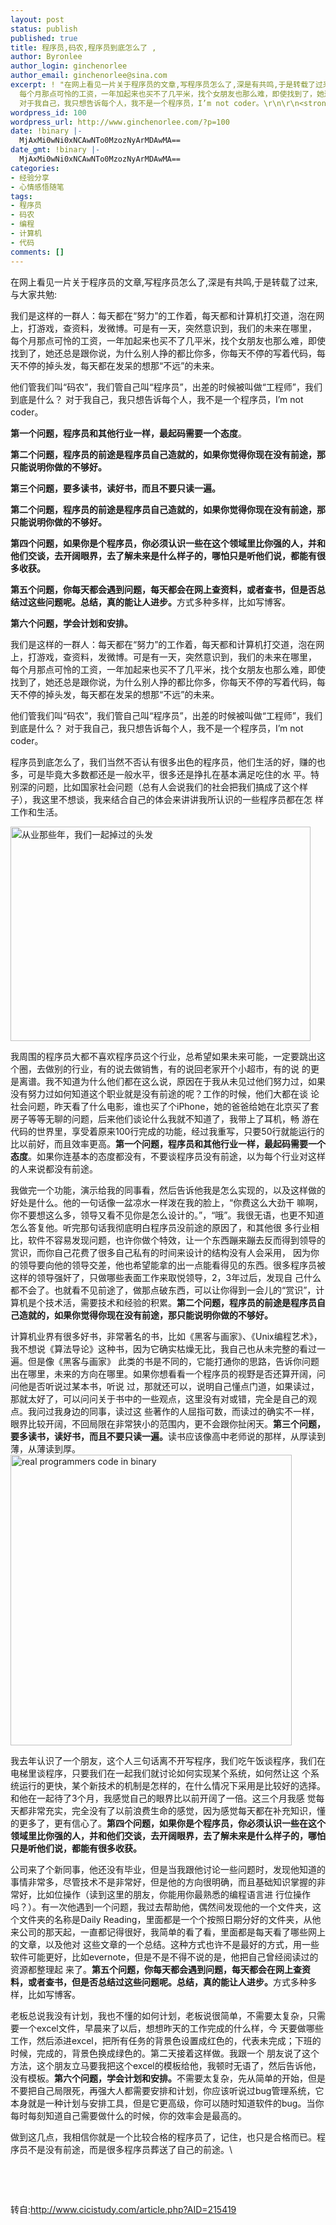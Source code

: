 ```yaml
---
layout: post
status: publish
published: true
title: 程序员,码农,程序员到底怎么了 ,
author: Byronlee
author_login: ginchenorlee
author_email: ginchenorlee@sina.com
excerpt: ! "在网上看见一片关于程序员的文章,写程序员怎么了,深是有共鸣,于是转载了过来,与大家共勉:\r\n\r\n我们是这样的一群人：每天都在“努力”的工作着，每天都和计算机打交道，泡在网上，打游戏，查资料，发微博。可是有一天，突然意识到，我们的未来在哪里，
  每个月那点可怜的工资，一年加起来也买不了几平米，找个女朋友也那么难，即使找到了，她还总是跟你说，为什么别人挣的都比你多，你每天不停的写着代码，每 天不停的掉头发，每天都在发呆的想那“不远”的未来。\r\n\r\n他们管我们叫“码农”，我们管自己叫“程序员”，出差的时候被叫做“工程师”，我们到底是什么？
  对于我自己，我只想告诉每个人，我不是一个程序员，I’m not coder。\r\n\r\n<strong>第一个问题，程序员和其他行业一样，最起码需要一个态度</strong>。\r\n\r\n<strong>第二个问题，程序员的前途是程序员自己造就的，如果你觉得你现在没有前途，那只能说明你做的不够好。</strong>\r\n\r\n<strong>第三个问题，要多读书，读好书，而且不要只读一遍。</strong>\r\n\r\n<strong>第二个问题，程序员的前途是程序员自己造就的，如果你觉得你现在没有前途，那只能说明你做的不够好。</strong>\r\n\r\n<strong>第四个问题，如果你是个程序员，你必须认识一些在这个领域里比你强的人，并和他们交谈，去开阔眼界，去了解未来是什么样子的，哪怕只是听他们说，都能有很多收获。</strong>\r\n\r\n<strong>第五个问题，你每天都会遇到问题，每天都会在网上查资料，或者查书，但是否总结过这些问题呢。总结，真的能让人进步。</strong>方式多种多样，比如写博客。\r\n\r\n<strong>第六个问题，学会计划和安排。</strong>\r\n\r\n"
wordpress_id: 100
wordpress_url: http://www.ginchenorlee.com/?p=100
date: !binary |-
  MjAxMi0wNi0xNCAwNTo0MzozNyArMDAwMA==
date_gmt: !binary |-
  MjAxMi0wNi0xNCAwNTo0MzozNyArMDAwMA==
categories:
- 经验分享
- 心情感悟随笔
tags:
- 程序员
- 码农
- 编程
- 计算机
- 代码
comments: []
---
```

<p>在网上看见一片关于程序员的文章,写程序员怎么了,深是有共鸣,于是转载了过来,与大家共勉:</p>
<p>我们是这样的一群人：每天都在“努力”的工作着，每天都和计算机打交道，泡在网上，打游戏，查资料，发微博。可是有一天，突然意识到，我们的未来在哪里， 每个月那点可怜的工资，一年加起来也买不了几平米，找个女朋友也那么难，即使找到了，她还总是跟你说，为什么别人挣的都比你多，你每天不停的写着代码，每 天不停的掉头发，每天都在发呆的想那“不远”的未来。</p>
<p>他们管我们叫“码农”，我们管自己叫“程序员”，出差的时候被叫做“工程师”，我们到底是什么？ 对于我自己，我只想告诉每个人，我不是一个程序员，I’m not coder。</p>
<p><strong>第一个问题，程序员和其他行业一样，最起码需要一个态度</strong>。</p>
<p><strong>第二个问题，程序员的前途是程序员自己造就的，如果你觉得你现在没有前途，那只能说明你做的不够好。</strong></p>
<p><strong>第三个问题，要多读书，读好书，而且不要只读一遍。</strong></p>
<p><strong>第二个问题，程序员的前途是程序员自己造就的，如果你觉得你现在没有前途，那只能说明你做的不够好。</strong></p>
<p><strong>第四个问题，如果你是个程序员，你必须认识一些在这个领域里比你强的人，并和他们交谈，去开阔眼界，去了解未来是什么样子的，哪怕只是听他们说，都能有很多收获。</strong></p>
<p><strong>第五个问题，你每天都会遇到问题，每天都会在网上查资料，或者查书，但是否总结过这些问题呢。总结，真的能让人进步。</strong>方式多种多样，比如写博客。</p>
<p><strong>第六个问题，学会计划和安排。</strong></p>
<p><a id="more"></a><a id="more-100"></a></p>
<p>我们是这样的一群人：每天都在“努力”的工作着，每天都和计算机打交道，泡在网上，打游戏，查资料，发微博。可是有一天，突然意识到，我们的未来在哪里， 每个月那点可怜的工资，一年加起来也买不了几平米，找个女朋友也那么难，即使找到了，她还总是跟你说，为什么别人挣的都比你多，你每天不停的写着代码，每 天不停的掉头发，每天都在发呆的想那“不远”的未来。</p>
<p>他们管我们叫“码农”，我们管自己叫“程序员”，出差的时候被叫做“工程师”，我们到底是什么？ 对于我自己，我只想告诉每个人，我不是一个程序员，I’m not coder。</p>
<p>程序员到底怎么了，我们当然不否认有很多出色的程序员，他们生活的好，赚的也多，可是毕竟大多数都还是一般水平，很多还是挣扎在基本满足吃住的水 平。特别深的问题，比如国家社会问题（总有人会说我们的社会把我们搞成了这个样子），我这里不想谈，我来结合自己的体会来讲讲我所认识的一些程序员都在怎 样工作和生活。</p>
<p><img src="http://www.cicistudy.com/inc/img.php?pic=http://alibuybuy-img11.stor.sinaapp.com/2012/06/d56a_10164801482856795.jpg" alt="从业那些年，我们一起掉过的头发" width="480" height="343" /></p>
<p>我周围的程序员大都不喜欢程序员这个行业，总希望如果未来可能，一定要跳出这个圈，去做别的行业，有的说去做销售，有的说回老家开个小超市，有的说 的更是离谱。我不知道为什么他们都在这么说，原因在于我从未见过他们努力过，如果没有努力过如何知道这个职业就是没有前途的呢？工作的时候，他们大都在谈 论社会问题，昨天看了什么电影，谁也买了个iPhone，她的爸爸给她在北京买了套房子等等无聊的问题，后来他们谈论什么我就不知道了，我带上了耳机，畅 游在代码的世界里，享受着原来100行完成的功能，经过我重写，只要50行就能运行的比以前好，而且效率更高。<strong>第一个问题，程序员和其他行业一样，最起码需要一个态度</strong>。如果你连基本的态度都没有，不要谈程序员没有前途，以为每个行业对这样的人来说都没有前途。</p>
<p>我做完一个功能，演示给我的同事看，然后告诉他我是怎么实现的，以及这样做的好处是什么。他的一句话像一盆凉水一样泼在我的脸上，“你费这么大劲干 嘛啊，你不要想这么多，领导又看不见你是怎么设计的。”，“哦”。我很无语，也更不知道怎么答复他。听完那句话我彻底明白程序员没前途的原因了，和其他很 多行业相比，软件不容易发现问题，也许你做个特效，让一个东西蹦来蹦去反而得到领导的赏识，而你自己花费了很多自己私有的时间来设计的结构没有人会采用， 因为你的领导要向他的领导交差，他也希望能拿的出一点能看得见的东西。很多程序员被这样的领导强奸了，只做哪些表面工作来取悦领导，2，3年过后，发现自 己什么都不会了。也就看不见前途了，做那点破东西，可以让你得到一会儿的“赏识”，计算机是个技术活，需要技术和经验的积累。<strong>第二个问题，程序员的前途是程序员自己造就的，如果你觉得你现在没有前途，那只能说明你做的不够好。</strong></p>
<p>计算机业界有很多好书，非常著名的书，比如《黑客与画家》、《Unix编程艺术》，我不想说《算法导论》这种书，因为它确实枯燥无比，我自己也从未完整的看过一遍。但是像《黑客与画家》 此类的书是不同的，它能打通你的思路，告诉你问题出在哪里，未来的方向在哪里。如果你想看看一个程序员的视野是否还算开阔，问问他是否听说过某本书，听说 过，那就还可以，说明自己懂点门道，如果读过，那就太好了，可以问问关于书中的一些观点，这里没有对或错，完全是自己的观点。我问过我身边的同事，读过这 些著作的人屈指可数，而读过的确实不一样，眼界比较开阔，不回局限在非常狭小的范围内，更不会跟你扯闲天。<strong>第三个问题，要多读书，读好书，而且不要只读一遍。</strong>读书应该像高中老师说的那样，从厚读到薄，从薄读到厚。<br />
<img src="http://www.cicistudy.com/inc/img.php?pic=http://alibuybuy-img11.stor.sinaapp.com/2012/06/3ceb_10164912079885191.jpg" alt="real programmers code in binary" width="450" height="465" /></p>
<p>我去年认识了一个朋友，这个人三句话离不开写程序，我们吃午饭谈程序，我们在电梯里谈程序，只要我们在一起我们就讨论如何实现某个系统，如何然让这 个系统运行的更快，某个新技术的机制是怎样的，在什么情况下采用是比较好的选择。和他在一起待了3个月，我感觉自己的眼界比以前开阔了一倍。这三个月我感 觉每天都非常充实，完全没有了以前浪费生命的感觉，因为感觉每天都在补充知识，懂的更多了，更有信心了。<strong>第四个问题，如果你是个程序员，你必须认识一些在这个领域里比你强的人，并和他们交谈，去开阔眼界，去了解未来是什么样子的，哪怕只是听他们说，都能有很多收获。</strong></p>
<p>公司来了个新同事，他还没有毕业，但是当我跟他讨论一些问题时，发现他知道的事情非常多，尽管技术不是非常好，但是他的方向很明确，而且基础知识掌握的非常好，比如位操作（读到这里的朋友，你能用你最熟悉的编程语言进 行位操作吗？）。有一次他遇到一个问题，我过去帮助他，偶然间发现他的一个文件夹，这个文件夹的名称是Daily Reading，里面都是一个个按照日期分好的文件夹，从他来公司的那天起，一直都记得很好，我简单的看了看，里面都是每天看了哪些网上的文章，以及他对 这些文章的一个总结。这种方式也许不是最好的方式，用一些软件可能更好，比如evernote，但是不是不得不说的是，他把自己曾经阅读过的资源都整理起 来了。<strong>第五个问题，你每天都会遇到问题，每天都会在网上查资料，或者查书，但是否总结过这些问题呢。总结，真的能让人进步。</strong>方式多种多样，比如写博客。</p>
<p>老板总说我没有计划，我也不懂的如何计划，老板说很简单，不需要太复杂，只需要一个excel文件，早晨来了以后，想想昨天的工作完成的什么样，今 天要做哪些工作，然后添进excel，把所有任务的背景色设置成红色的，代表未完成；下班的时候，完成的，背景色换成绿色的。第二天接着这样做。我跟一个 朋友说了这个方法，这个朋友立马要我把这个excel的模板给他，我顿时无语了，然后告诉他，没有模板。<strong>第六个问题，学会计划和安排。</strong>不需要太复杂，先从简单的开始，但是不要把自己局限死，再强大人都需要安排和计划，你应该听说过bug管理系统，它本身就是一种计划与安排工具，但是它更高级，你可以随时知道软件的bug。当你每时每刻知道自己需要做什么的时候，你的效率会是最高的。</p>
<p>做到这几点，我相信你就是一个比较合格的程序员了，记住，也只是合格而已。程序员不是没有前途，而是很多程序员葬送了自己的前途。\</p>
<p>&nbsp;</p>
<p>&nbsp;</p>
<p>转自:<a href="http://www.cicistudy.com/article.php?AID=215419">http://www.cicistudy.com/article.php?AID=215419</a></p>
